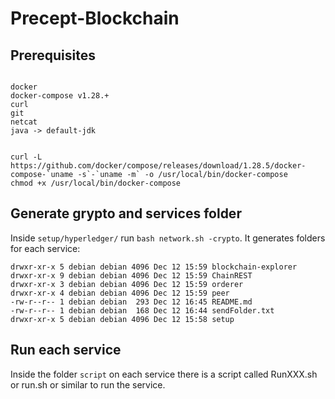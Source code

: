 # Precept-Blockchain

## Prerequisites
```

docker
docker-compose v1.28.+
curl
git
netcat
java -> default-jdk


curl -L https://github.com/docker/compose/releases/download/1.28.5/docker-compose-`uname -s`-`uname -m` -o /usr/local/bin/docker-compose
chmod +x /usr/local/bin/docker-compose

```

## Generate grypto and services folder
Inside `setup/hyperledger/` run `bash network.sh -crypto`. It generates folders for each service:
```
drwxr-xr-x 5 debian debian 4096 Dec 12 15:59 blockchain-explorer
drwxr-xr-x 9 debian debian 4096 Dec 12 15:59 ChainREST
drwxr-xr-x 3 debian debian 4096 Dec 12 15:59 orderer
drwxr-xr-x 4 debian debian 4096 Dec 12 15:59 peer
-rw-r--r-- 1 debian debian  293 Dec 12 16:45 README.md
-rw-r--r-- 1 debian debian  168 Dec 12 16:44 sendFolder.txt
drwxr-xr-x 5 debian debian 4096 Dec 12 15:58 setup

```
## Run each service
Inside the folder `script` on each service there is a script called RunXXX.sh or run.sh or similar to run the service.
